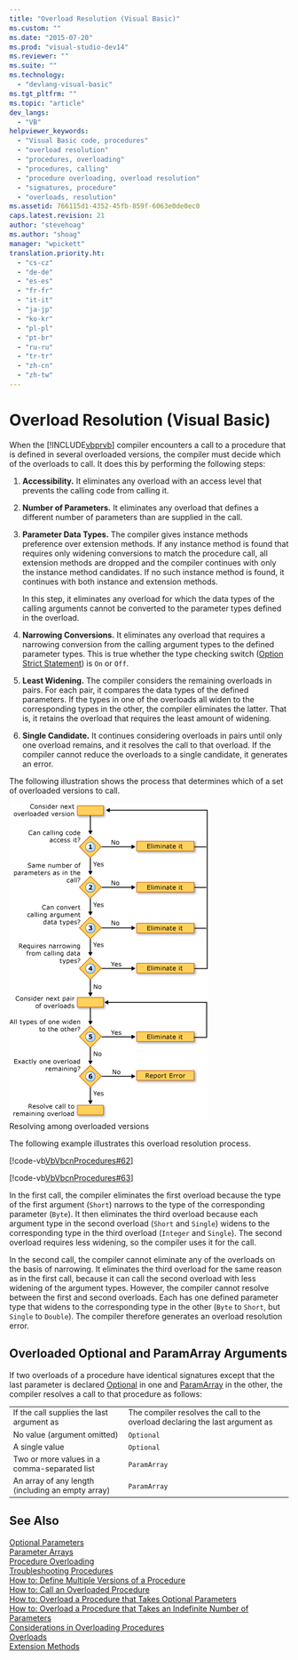```yaml
---
title: "Overload Resolution (Visual Basic)"
ms.custom: ""
ms.date: "2015-07-20"
ms.prod: "visual-studio-dev14"
ms.reviewer: ""
ms.suite: ""
ms.technology: 
  - "devlang-visual-basic"
ms.tgt_pltfrm: ""
ms.topic: "article"
dev_langs: 
  - "VB"
helpviewer_keywords: 
  - "Visual Basic code, procedures"
  - "overload resolution"
  - "procedures, overloading"
  - "procedures, calling"
  - "procedure overloading, overload resolution"
  - "signatures, procedure"
  - "overloads, resolution"
ms.assetid: 766115d1-4352-45fb-859f-6063e0de0ec0
caps.latest.revision: 21
author: "stevehoag"
ms.author: "shoag"
manager: "wpickett"
translation.priority.ht: 
  - "cs-cz"
  - "de-de"
  - "es-es"
  - "fr-fr"
  - "it-it"
  - "ja-jp"
  - "ko-kr"
  - "pl-pl"
  - "pt-br"
  - "ru-ru"
  - "tr-tr"
  - "zh-cn"
  - "zh-tw"
---
```

# Overload Resolution (Visual Basic)
When the [!INCLUDE[vbprvb](../../../csharp/programming-guide/concepts/linq/includes/vbprvb_md.md)] compiler encounters a call to a procedure that is defined in several overloaded versions, the compiler must decide which of the overloads to call. It does this by performing the following steps:  
  
1.  **Accessibility.** It eliminates any overload with an access level that prevents the calling code from calling it.  
  
2.  **Number of Parameters.** It eliminates any overload that defines a different number of parameters than are supplied in the call.  
  
3.  **Parameter Data Types.** The compiler gives instance methods preference over extension methods. If any instance method is found that requires only widening conversions to match the procedure call, all extension methods are dropped and the compiler continues with only the instance method candidates. If no such instance method is found, it continues with both instance and extension methods.  
  
     In this step, it eliminates any overload for which the data types of the calling arguments cannot be converted to the parameter types defined in the overload.  
  
4.  **Narrowing Conversions.** It eliminates any overload that requires a narrowing conversion from the calling argument types to the defined parameter types. This is true whether the type checking switch ([Option Strict Statement](../../../visual-basic/language-reference/statements/option-strict-statement.md)) is `On` or `Off`.  
  
5.  **Least Widening.** The compiler considers the remaining overloads in pairs. For each pair, it compares the data types of the defined parameters. If the types in one of the overloads all widen to the corresponding types in the other, the compiler eliminates the latter. That is, it retains the overload that requires the least amount of widening.  
  
6.  **Single Candidate.** It continues considering overloads in pairs until only one overload remains, and it resolves the call to that overload. If the compiler cannot reduce the overloads to a single candidate, it generates an error.  
  
 The following illustration shows the process that determines which of a set of overloaded versions to call.  
  
 ![Flow diagram of overload resolution process](../../../visual-basic/language-reference/procedures/media/overloadres.gif "OverloadRes")  
Resolving among overloaded versions  
  
 The following example illustrates this overload resolution process.  
  
 [!code-vb[VbVbcnProcedures#62](../../../visual-basic/language-reference/procedures/codesnippet/VisualBasic/overload-resolution_1.vb)]  
  
 [!code-vb[VbVbcnProcedures#63](../../../visual-basic/language-reference/procedures/codesnippet/VisualBasic/overload-resolution_2.vb)]  
  
 In the first call, the compiler eliminates the first overload because the type of the first argument (`Short`) narrows to the type of the corresponding parameter (`Byte`). It then eliminates the third overload because each argument type in the second overload (`Short` and `Single`) widens to the corresponding type in the third overload (`Integer` and `Single`). The second overload requires less widening, so the compiler uses it for the call.  
  
 In the second call, the compiler cannot eliminate any of the overloads on the basis of narrowing. It eliminates the third overload for the same reason as in the first call, because it can call the second overload with less widening of the argument types. However, the compiler cannot resolve between the first and second overloads. Each has one defined parameter type that widens to the corresponding type in the other (`Byte` to `Short`, but `Single` to `Double`). The compiler therefore generates an overload resolution error.  
  
## Overloaded Optional and ParamArray Arguments  
 If two overloads of a procedure have identical signatures except that the last parameter is declared [Optional](../../../visual-basic/language-reference/modifiers/optional.md) in one and [ParamArray](../../../visual-basic/language-reference/modifiers/paramarray.md) in the other, the compiler resolves a call to that procedure as follows:  
  
|||  
|-|-|  
|If the call supplies the last argument as|The compiler resolves the call to the overload declaring the last argument as|  
|No value (argument omitted)|`Optional`|  
|A single value|`Optional`|  
|Two or more values in a comma-separated list|`ParamArray`|  
|An array of any length (including an empty array)|`ParamArray`|  
  
## See Also  
 [Optional Parameters](../../../visual-basic/language-reference/procedures/optional-parameters.md)   
 [Parameter Arrays](../../../visual-basic/language-reference/procedures/parameter-arrays.md)   
 [Procedure Overloading](../../../visual-basic/language-reference/procedures/procedure-overloading.md)   
 [Troubleshooting Procedures](../../../visual-basic/language-reference/procedures/troubleshooting-procedures.md)   
 [How to: Define Multiple Versions of a Procedure](../../../visual-basic/language-reference/procedures/how-to-define-multiple-versions-of-a-procedure.md)   
 [How to: Call an Overloaded Procedure](../../../visual-basic/language-reference/procedures/how-to-call-an-overloaded-procedure.md)   
 [How to: Overload a Procedure that Takes Optional Parameters](../../../visual-basic/language-reference/procedures/how-to-overload-a-procedure-that-takes-optional-parameters.md)   
 [How to: Overload a Procedure that Takes an Indefinite Number of Parameters](../../../visual-basic/language-reference/procedures/how-to-overload-a-procedure-that-takes-an-indefinite-number-of-parameters.md)   
 [Considerations in Overloading Procedures](../../../visual-basic/language-reference/procedures/considerations-in-overloading-procedures.md)   
 [Overloads](../../../visual-basic/language-reference/modifiers/overloads.md)   
 [Extension Methods](../../../visual-basic/language-reference/procedures/extension-methods.md)